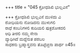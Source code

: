 +++
title = "045 ಕ್ರೋಧಶಿಖಿ ಭುಲ್ಲವಿಸೆ"

+++
ಕ್ರೋಧಶಿಖಿ ಭುಲ್ಲವಿಸೆ ಮುಳಿದು ವಿ   
ರೋಧಿಯನು ನೋಡಿದನು ಮುಳುಗಲಿ   
ರಾಧೆ ಕಂಬನಿಗಳಲಿ ಕುದಿಯಲಿ ಪುತ್ರಶೋಕದಲಿ   
ಆಧಿ ತೀರಲಿ ನಮ್ಮ ಸೇನಾ   
ವ್ಯಾಧಿಗಿದೆ ಮದ್ದೆನುತ ಪರಬಲ   
ಸಾಧಕನು ಬ್ರಹ್ಮಾಸ್ತ್ರವನು ತೊಟ್ಟೆಚ್ಚನಾ ಪಾರ್ಥ     ॥45॥